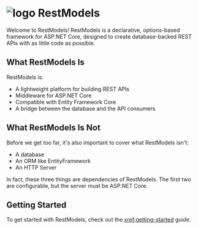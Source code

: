 # ![logo](../favicon.png) RestModels
Welcome to RestModels! RestModels is a declarative, options-based framework for ASP.NET Core, designed to create database-backed REST APIs with as little code as possible.

## What RestModels Is
RestModels is:
* A lightweight platform for building REST APIs
* Middleware for ASP.NET Core
* Compatible with Entity Framework Core
* A bridge between the database and the API consumers

## What RestModels Is Not
Before we get too far, it's also important to cover what RestModels isn't:

* A database
* An ORM like EntityFramework
* An HTTP Server

In fact, these three things are dependencies of RestModels. The first two are configurable, but the server must be ASP.NET Core.

## Getting Started
To get started with RestModels, check out the <xref:getting-started> guide.